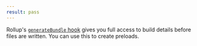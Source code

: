 ```yaml
---
result: pass
---
```


Rollup's [`generateBundle` hook](https://rollupjs.org/guide/en/#generatebundle) gives you full access to build details before files are written. You can use this to create preloads.
